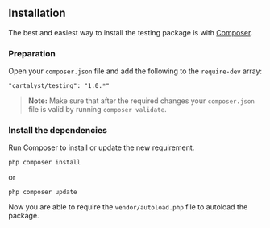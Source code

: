 ## Installation

The best and easiest way to install the testing package is with [Composer](http://getcomposer.org).

### Preparation

Open your `composer.json` file and add the following to the `require-dev` array:

    "cartalyst/testing": "1.0.*"

> **Note:** Make sure that after the required changes your `composer.json` file is valid by running `composer validate`.

### Install the dependencies

Run Composer to install or update the new requirement.

    php composer install

or

    php composer update

Now you are able to require the `vendor/autoload.php` file to autoload the package.
